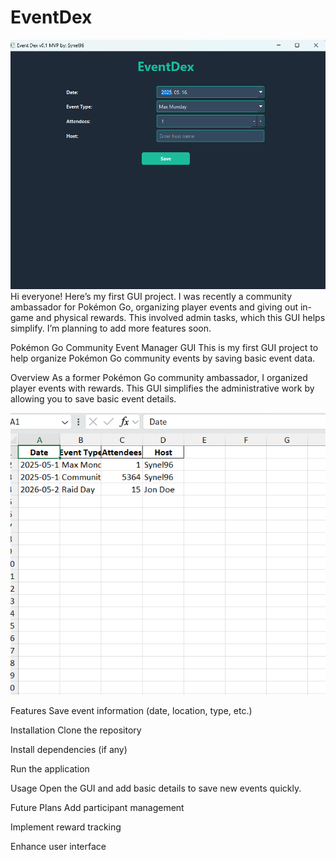 # EventDex
![EventDex Screenshot](Images/screenshot_1.png)
Hi everyone! Here’s my first GUI project. I was recently a community ambassador for Pokémon Go, organizing player events and giving out in-game and physical rewards. This involved admin tasks, which this GUI helps simplify. I’m planning to add more features soon.


Pokémon Go Community Event Manager GUI
This is my first GUI project to help organize Pokémon Go community events by saving basic event data.

Overview
As a former Pokémon Go community ambassador, I organized player events with rewards. This GUI simplifies the administrative work by allowing you to save basic event details.

![Saved evnets in excel](Images/Event_Dex.png)

Features
Save event information (date, location, type, etc.)

Installation
Clone the repository

Install dependencies (if any)

Run the application

Usage
Open the GUI and add basic details to save new events quickly.

Future Plans
Add participant management

Implement reward tracking

Enhance user interface

